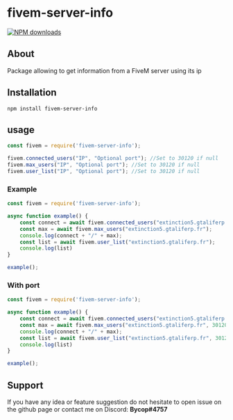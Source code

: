 # fivem-server-info
<a href="https://www.npmjs.com/package/fivem-server-info"><img src="https://img.shields.io/npm/dt/fivem-server-info.svg?maxAge=3600" alt="NPM downloads" /></a>

## About

Package allowing to get information from a FiveM server using its ip

## Installation

```sh-session
npm install fivem-server-info
```

## usage

```js
const fivem = require('fivem-server-info');

fivem.connected_users("IP", "Optional port"); //Set to 30120 if null
fivem.max_users("IP", "Optional port"); //Set to 30120 if null
fivem.user_list("IP", "Optional port"); //Set to 30120 if null
```

### Example
```js
const fivem = require('fivem-server-info');

async function example() {
    const connect = await fivem.connected_users("extinction5.gtaliferp.fr");
    const max = await fivem.max_users("extinction5.gtaliferp.fr");
    console.log(connect + "/" + max);
    const list = await fivem.user_list("extinction5.gtaliferp.fr");
    console.log(list)
}

example();
```

### With port
```js
const fivem = require('fivem-server-info');

async function example() {
    const connect = await fivem.connected_users("extinction5.gtaliferp.fr", 30120);
    const max = await fivem.max_users("extinction5.gtaliferp.fr", 30120);
    console.log(connect + "/" + max);
    const list = await fivem.user_list("extinction5.gtaliferp.fr", 30120);
    console.log(list)
}

example();
```

## Support
If you have any idea or feature suggestion do not hesitate to open issue on the github page or contact me on Discord: <b>Bycop#4757</b>

